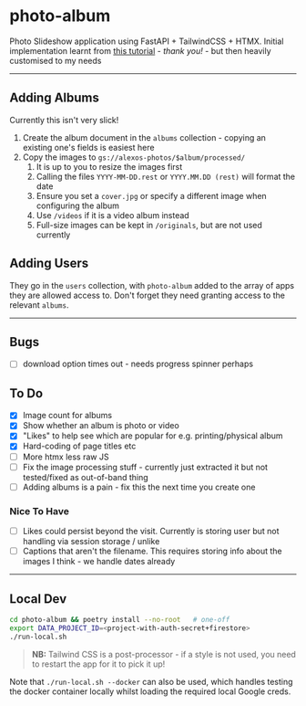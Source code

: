 # photo-album

Photo Slideshow application using FastAPI + TailwindCSS + HTMX. Initial implementation learnt from [this tutorial](https://github.com/tataraba/simplesite/tree/main) - _thank you!_ - but then heavily customised to my needs

---

## Adding Albums

Currently this isn't very slick!

1. Create the album document in the `albums` collection - copying an existing one's fields is easiest here
2. Copy the images to `gs://alexos-photos/$album/processed/`
   1. It is up to you to resize the images first
   2. Calling the files `YYYY-MM-DD.rest` or `YYYY.MM.DD (rest)` will format the date
   3. Ensure you set a `cover.jpg` or specify a different image when configuring the album
   4. Use `/videos` if it is a video album instead
   5. Full-size images can be kept in `/originals`, but are not used currently

## Adding Users

They go in the `users` collection, with `photo-album` added to the array of apps they are allowed access to. Don't forget they need granting access to the relevant `albums`.

---

## Bugs

- [ ] download option times out - needs progress spinner perhaps

## To Do

- [x] Image count for albums
- [x] Show whether an album is photo or video
- [x] "Likes" to help see which are popular for e.g. printing/physical album
- [x] Hard-coding of page titles etc
- [ ] More htmx less raw JS
- [ ] Fix the image processing stuff - currently just extracted it but not tested/fixed as out-of-band thing
- [ ] Adding albums is a pain - fix this the next time you create one

### Nice To Have

- [ ] Likes could persist beyond the visit. Currently is storing user but not handling via session storage / unlike
- [ ] Captions that aren't the filename. This requires storing info about the images I think - we handle dates already

---

## Local Dev

```sh
cd photo-album && poetry install --no-root   # one-off
export DATA_PROJECT_ID=<project-with-auth-secret+firestore>
./run-local.sh
```

> **NB:** Tailwind CSS is a post-processor - if a style is not used, you need to restart the app for it to pick it up!

Note that `./run-local.sh --docker` can also be used, which handles testing the docker container locally whilst loading the required local Google creds.
